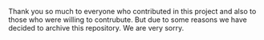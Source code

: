 Thank you so much to everyone who contributed in this project and also to those who were willing to contrubute. But due to some reasons we have decided to archive this repository. We are very sorry.
